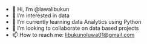 - 👋 Hi, I’m @lawalibukun
- 👀 I’m interested in data 
- 🌱 I’m currently learning data Analytics using Python
- 💞️ I’m looking to collaborate on data based projects
- 📫 How to reach me: libukunoluwa01@gmail.com

<!---
lawalibukun/lawalibukun is a ✨ special ✨ repository because its `README.md` (this file) appears on your GitHub profile.
You can click the Preview link to take a look at your changes.
--->
